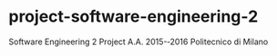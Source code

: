 # project-software-engineering-2
Software Engineering 2 Project A.A. 2015-‐2016  Politecnico di Milano
